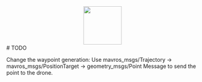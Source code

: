 <div id="header" align="center">
  <img src="https://media.giphy.com/media/M9gbBd9nbDrOTu1Mqx/giphy.gif" width="100"/>
</div>
# TODO 

Change the waypoint generation: Use mavros_msgs/Trajectory -> mavros_msgs/PositionTarget -> geometry_msgs/Point Message to send the point to the drone. 
